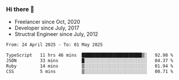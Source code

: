 ### Hi there 👋

- Freelancer since Oct, 2020
- Developer since July, 2017
- Structral Engineer since July, 2012

<!--START_SECTION:waka-->

```txt
From: 24 April 2025 - To: 01 May 2025

TypeScript   11 hrs 46 mins  ███████████████████████▒░   92.98 %
JSON         33 mins         █░░░░░░░░░░░░░░░░░░░░░░░░   04.37 %
Ruby         14 mins         ▒░░░░░░░░░░░░░░░░░░░░░░░░   01.94 %
CSS          5 mins          ▒░░░░░░░░░░░░░░░░░░░░░░░░   00.71 %
```

<!--END_SECTION:waka-->
